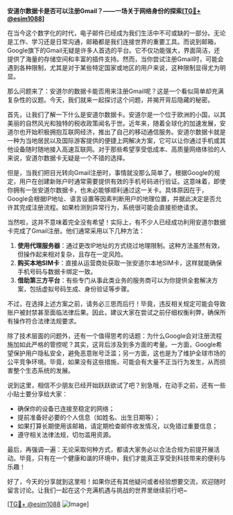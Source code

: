 **安道尔数据卡是否可以注册Gmail？——一场关于网络身份的探索[[TG💪+ @esim1088](https://t.me/s/esim1088)]**

在当今这个数字化的时代，电子邮件已经成为我们生活中不可或缺的一部分。无论是工作、学习还是日常沟通，邮箱都是我们连接世界的重要工具。而说到邮箱，Google旗下的Gmail无疑是许多人首选的平台。它不仅功能强大，界面简洁，还提供了海量的存储空间和丰富的插件支持。然而，当你尝试注册Gmail时，可能会遇到各种限制，尤其是对于某些特定国家或地区的用户来说，这种限制显得尤为明显。

那么问题来了：安道尔的数据卡能否用来注册Gmail呢？这是一个看似简单却充满复杂性的议题。今天，我们就来一起探讨这个问题，并揭开背后隐藏的秘密。

首先，让我们了解一下什么是安道尔数据卡。安道尔是一个位于欧洲的小国，以其美丽的自然风光和独特的税收政策闻名于世。近年来，随着全球化的加速发展，安道尔也开始积极拥抱互联网经济，推出了自己的移动通信服务。安道尔数据卡就是一种为当地居民以及国际游客提供的便捷上网解决方案，它可以让你通过手机或其他设备随时随地接入高速互联网。对于那些希望享受低成本、高质量网络体验的人来说，安道尔数据卡无疑是一个不错的选择。

但是，当我们把目光转向Gmail注册时，事情就没那么简单了。根据Google的规定，用户在创建新账户时通常需要提供有效的手机号码进行验证。这意味着，即使你拥有一张安道尔数据卡，也未必能够顺利通过这一关卡。具体原因在于，Google会根据IP地址、语言设置等因素判断用户的地理位置，并据此决定是否允许其完成注册流程。如果检测到异常行为，系统很可能会直接拒绝请求。

当然啦，这并不意味着完全没有希望！实际上，有不少人已经成功利用安道尔数据卡完成了Gmail注册。他们通常采用以下几种方法：

1. **使用代理服务器**：通过更改IP地址的方式绕过地理限制。这种方法虽然有效，但操作起来相对复杂，且存在一定风险。
2. **购买本地SIM卡**：直接从运营商处获取一张安道尔本地SIM卡，这样就能确保手机号码与数据卡绑定一致。
3. **借助第三方平台**：有些专门从事此类业务的服务商可以为你提供全套解决方案，包括虚拟号码生成、身份验证等步骤。

不过，在选择上述方案之前，请务必三思而后行！毕竟，违反相关规定可能会导致账户被封禁甚至面临法律后果。因此，建议大家在尝试之前仔细权衡利弊，确保所有操作符合法律法规要求。

除了技术层面的问题外，还有一个值得思考的话题：为什么Google会对注册流程施加如此严格的管控呢？其实，这背后涉及到多方面的考量。一方面，Google希望保护用户隐私安全，避免恶意账号泛滥；另一方面，这也是为了维护全球市场的公平竞争环境。毕竟，如果没有这些措施，可能会有大量不正当行为发生，从而损害整个生态系统的发展。

说到这里，相信不少朋友已经开始跃跃欲试了吧？别急哦，在动手之前，还有一些小贴士要分享给大家：

- 确保你的设备已连接至稳定的网络；
- 提前准备好必要的个人信息（如姓名、出生日期等）；
- 如果打算长期使用该邮箱，请定期检查邮件收发情况，以免错过重要信息；
- 遵守相关法律法规，切勿滥用资源。

最后，再强调一遍：无论采取何种方式，都请大家务必以合法合规为前提开展活动。毕竟，只有在一个健康和谐的环境中，我们才能真正享受到科技带来的便利与乐趣！

好了，今天的分享就到这里啦！如果你还有其他疑问或者经验想要交流，欢迎随时留言讨论。让我们一起在这个充满机遇与挑战的世界里继续前行吧~

[[TG💪+ @esim1088](https://t.me/s/esim1088) ![Image](https://i.postimg.cc/4NQfJmqS/Snipaste-2025-05-13-00-14-12.png)]